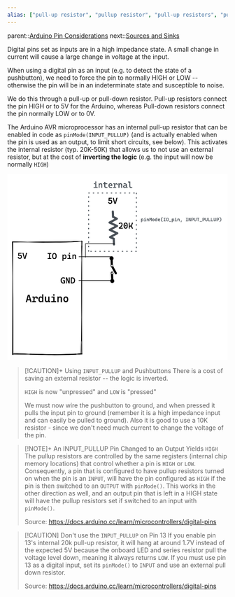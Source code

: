 ```yaml
---
alias: ["pull-up resistor", "pullup resistor", "pull-up resistors", "pullup resistors"]
---
```

parent::[Arduino Pin Considerations](Arduino%20Pin%20Considerations.md)
next::[Sources and Sinks](Sources%20and%20Sinks.md)

Digital pins set as inputs are in a high impedance state. A small change in current will cause a large change in voltage at the input. 

When using a digital pin as an input (e.g. to detect the state of a pushbutton), we need to force the pin to normally HIGH or LOW -- otherwise the pin will be in an indeterminate state and susceptible to noise.

We do this through a pull-up or pull-down resistor. Pull-up resistors connect the pin HIGH or to 5V for the Arduino, whereas Pull-down resistors connect the pin normally LOW or to 0V. 

The Arduino AVR microprocessor has an internal pull-up resistor that can be enabled in code as `pinMode(INPUT_PULLUP)` (and is actually enabled when the pin is used as an output, to limit short circuits, see below). This activates the internal resistor (typ. 20K-50K) that allows us to not use an external resistor, but at the cost of **inverting the logic** (e.g. the input will now be normally `HIGH`)

![Pasted image 20221104114045](attachments/Pasted%20image%2020221104114045.png)

> [!CAUTION]+ Using `INPUT_PULLUP` and Pushbuttons
> There is a cost of saving an external resistor -- the logic is inverted.
> 
> `HIGH` is now "unpressed" and `LOW` is "pressed"
> 
> We must now wire the pushbutton to ground, and when pressed it pulls the input pin to ground (remember it is a high impedance input and can easily be pulled to ground). Also it is good to use a 10K resistor - since we don't need much current to change the voltage of the pin.

> [!NOTE]+ An INPUT_PULLUP Pin Changed to an Output Yields `HIGH`
> The pullup resistors are controlled by the same registers (internal chip memory locations) that control whether a pin is `HIGH` or `LOW`. Consequently, a pin that is configured to have pullup resistors turned on when the pin is an `INPUT`, will have the pin configured as `HIGH` if the pin is then switched to an `OUTPUT` with `pinMode()`. This works in the other direction as well, and an output pin that is left in a HIGH state will have the pullup resistors set if switched to an input with `pinMode()`.
>
> Source: https://docs.arduino.cc/learn/microcontrollers/digital-pins

> [!CAUTION] Don't use the `INPUT_PULLUP` on Pin 13
> If you enable pin 13's internal 20k pull-up resistor, it will hang at around 1.7V instead of the expected 5V because the onboard LED and series resistor pull the voltage level down, meaning it always returns `LOW`. If you must use pin 13 as a digital input, set its `pinMode()` to `INPUT` and use an external pull down resistor.
> 
> Source: https://docs.arduino.cc/learn/microcontrollers/digital-pins
